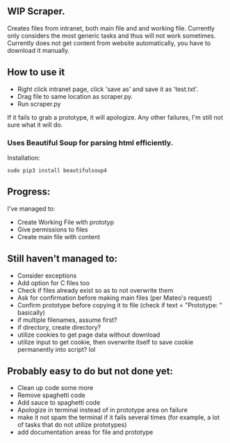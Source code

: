 ## WIP Scraper.

Creates files from intranet, both main file and and working file. Currently only considers the most generic tasks and thus will not work sometimes.
Currently does not get content from website automatically, you have to download it manually.

## How to use it
- Right click intranet page, click 'save as' and save it as 'test.txt'. 
- Drag file to same location as scraper.py.
- Run scraper.py

If it fails to grab a prototype, it will apologize.
Any other failures, I'm still not sure what it will do.

### Uses Beautiful Soup for parsing html efficiently. 
Installation: 

`sudo pip3 install beautifulsoup4`

## Progress:
I've managed to:

- Create Working File with prototyp
- Give permissions to files
- Create main file with content

## Still haven't managed to:
- Consider exceptions
- Add option for C files too
- Check if files already exist so as to not overwrite them
- Ask for confirmation before making main files (per Mateo's request)
- Confirm prototype before copying it to file (check if text = "Prototype: " basically)
- if multiple filenames, assume first?
- if directory, create directory?
- utilize cookies to get page data without download
- utilize input to get cookie, then overwrite itself to save cookie permanently into script? lol

## Probably easy to do but not done yet:
- Clean up code some more
- Remove spaghetti code
- Add sauce to spaghetti code
- Apologize in terminal instead of in prototype area on failure
- make it not spam the terminal if it fails several times (for example, a lot of tasks that do not utilize prototypes)
- add documentation areas for file and prototype

